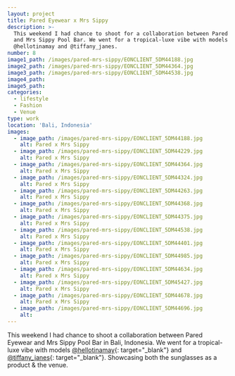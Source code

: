```yaml
---
layout: project
title: Pared Eyewear x Mrs Sippy
description: >-
  This weekend I had chance to shoot for a collaboration between Pared Eyewear
  and Mrs Sippy Pool Bar. We went for a tropical-luxe vibe with models
  @hellotinamay and @tiffany_janes.
number: 8
image1_path: /images/pared-mrs-sippy/EONCLIENT_5DM44188.jpg
image2_path: /images/pared-mrs-sippy/EONCLIENT_5DM44364.jpg
image3_path: /images/pared-mrs-sippy/EONCLIENT_5DM44538.jpg
image4_path:
image5_path:
categories:
  - lifestyle
  - Fashion
  - Venue
type: work
location: 'Bali, Indonesia'
images:
  - image_path: /images/pared-mrs-sippy/EONCLIENT_5DM44188.jpg
    alt: Pared x Mrs Sippy
  - image_path: /images/pared-mrs-sippy/EONCLIENT_5DM44229.jpg
    alt: Pared x Mrs Sippy
  - image_path: /images/pared-mrs-sippy/EONCLIENT_5DM44364.jpg
    alt: Pared x Mrs Sippy
  - image_path: /images/pared-mrs-sippy/EONCLIENT_5DM44324.jpg
    alt: Pared x Mrs Sippy
  - image_path: /images/pared-mrs-sippy/EONCLIENT_5DM44263.jpg
    alt: Pared x Mrs Sippy
  - image_path: /images/pared-mrs-sippy/EONCLIENT_5DM44368.jpg
    alt: Pared x Mrs Sippy
  - image_path: /images/pared-mrs-sippy/EONCLIENT_5DM44375.jpg
    alt: Pared x Mrs Sippy
  - image_path: /images/pared-mrs-sippy/EONCLIENT_5DM44538.jpg
    alt: Pared x Mrs Sippy
  - image_path: /images/pared-mrs-sippy/EONCLIENT_5DM44401.jpg
    alt: Pared x Mrs Sippy
  - image_path: /images/pared-mrs-sippy/EONCLIENT_5DM44985.jpg
    alt: Pared x Mrs Sippy
  - image_path: /images/pared-mrs-sippy/EONCLIENT_5DM44634.jpg
    alt: Pared x Mrs Sippy
  - image_path: /images/pared-mrs-sippy/EONCLIENT_5DM45427.jpg
    alt: Pared x Mrs Sippy
  - image_path: /images/pared-mrs-sippy/EONCLIENT_5DM44678.jpg
    alt: Pared x Mrs Sippy
  - image_path: /images/pared-mrs-sippy/EONCLIENT_5DM44696.jpg
    alt:
---
```


This weekend I had chance to shoot a collaboration between Pared Eyewear and Mrs Sippy Pool Bar in Bali, Indonesia. We went for a tropical-luxe vibe with models [@hellotinamay](http://www.instagram.com/hellotinamay){: target="_blank"} and [@tiffany\_janes](http://www.instagram.com/tiffany_janes){: target="_blank"}. Showcasing both the sunglasses as a product & the venue.&nbsp;